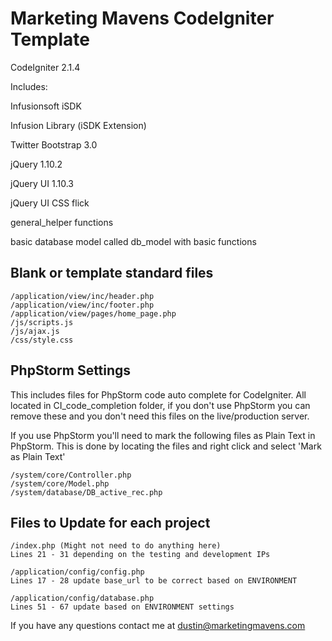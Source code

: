 Marketing Mavens CodeIgniter Template
=====================================

CodeIgniter 2.1.4

Includes:

Infusionsoft iSDK

Infusion Library (iSDK Extension)

Twitter Bootstrap 3.0

jQuery 1.10.2

jQuery UI 1.10.3

jQuery UI CSS flick

general_helper functions

basic database model called db_model with basic functions


Blank or template standard files
--------------------------------

    /application/view/inc/header.php
    /application/view/inc/footer.php
    /application/view/pages/home_page.php
    /js/scripts.js
    /js/ajax.js
    /css/style.css




PhpStorm Settings
-----------------

This includes files for PhpStorm code auto complete
for CodeIgniter. All located in CI_code_completion folder,
if you don't use PhpStorm you can remove these and
you don't need this files on the live/production server.


If you use PhpStorm you'll need to mark the following
files as Plain Text in PhpStorm. This is done by locating
the files and right click and select 'Mark as Plain Text'

    /system/core/Controller.php
    /system/core/Model.php
    /system/database/DB_active_rec.php




Files to Update for each project
--------------------------------

    /index.php (Might not need to do anything here)
    Lines 21 - 31 depending on the testing and development IPs

    /application/config/config.php
    Lines 17 - 28 update base_url to be correct based on ENVIRONMENT

    /application/config/database.php
    Lines 51 - 67 update based on ENVIRONMENT settings


If you have any questions contact me at dustin@marketingmavens.com